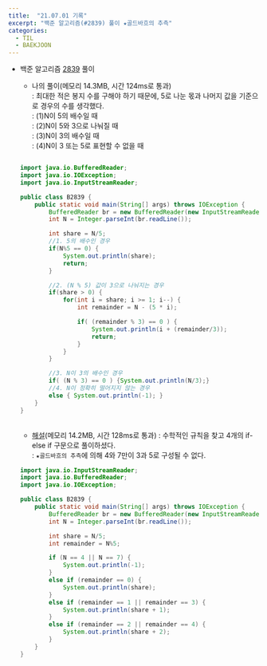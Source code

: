 ```yaml
---
title:  "21.07.01 기록"
excerpt: "백준 알고리즘(#2839) 풀이 ★골드바흐의 추측"
categories:
  - TIL
  - BAEKJOON
---
```



+ 백준 알고리즘 [2839](https://www.acmicpc.net/problem/2839) 풀이

  + 나의 풀이(메모리 14.3MB, 시간 124ms로 통과) <br/>
    : 최대한 적은 봉지 수를 구해야 하기 때문에, 5로 나눈 몫과 나머지 값을 기준으로 경우의 수를 생각했다.<br/>
    : (1)N이 5의 배수일 때<br/>
    : (2)N이 5와 3으로 나눠질 때<br/>
    : (3)N이 3의 배수일 때<br/>
    : (4)N이 3 또는 5로 표현할 수 없을 때<br/>

  ```java

  import java.io.BufferedReader;
  import java.io.IOException;
  import java.io.InputStreamReader;

  public class B2839 {
      public static void main(String[] args) throws IOException {
          BufferedReader br = new BufferedReader(new InputStreamReader(System.in));
          int N = Integer.parseInt(br.readLine());

          int share = N/5;
          //1. 5의 배수인 경우
          if(N%5 == 0) {
              System.out.println(share);
              return;
          }

          //2. (N % 5) 값이 3으로 나눠지는 경우
          if(share > 0) {
              for(int i = share; i >= 1; i--) {
                  int remainder = N - (5 * i);

                  if( (remainder % 3) == 0 ) {
                      System.out.println(i + (remainder/3));
                      return;
                  }
              }
          }

          //3. N이 3의 배수인 경우
          if( (N % 3) == 0 ) {System.out.println(N/3);}
          //4. N이 정확히 떨어지지 않는 경우
          else { System.out.println(-1); }
      }
  }

  ```

  <br />

  + [해설](https://st-lab.tistory.com/72)(메모리 14.2MB, 시간 128ms로 통과)
    : 수학적인 규칙을 찾고 4개의 if-else if 구문으로 풀이하셨다.<br />
    : `★골드바흐의 추측`에 의해 4와 7만이 3과 5로 구성될 수 없다.<br/>

  ```java
  import java.io.InputStreamReader;
  import java.io.BufferedReader;
  import java.io.IOException;

  public class B2839 {
      public static void main(String[] args) throws IOException {
          BufferedReader br = new BufferedReader(new InputStreamReader(System.in));
          int N = Integer.parseInt(br.readLine());

          int share = N/5;
          int remainder = N%5;

          if (N == 4 || N == 7) {
              System.out.println(-1);
          }
          else if (remainder == 0) {
              System.out.println(share);
          }
          else if (remainder == 1 || remainder == 3) {
              System.out.println(share + 1);
          }
          else if (remainder == 2 || remainder == 4) {
              System.out.println(share + 2);
          }
      }
  }

  ```

  <br />
